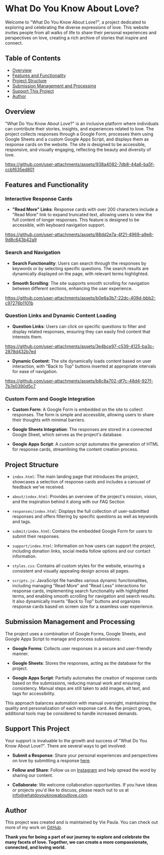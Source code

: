 # What Do You Know About Love?

Welcome to "What Do You Know About Love?", a project dedicated to exploring and celebrating the diverse expressions of love. This website invites people from all walks of life to share their personal experiences and perspectives on love, creating a rich archive of stories that inspire and connect.

## Table of Contents
- [Overview](#overview)
- [Features and Functionality](#features-and-functionality)
- [Project Structure](#project-structure)
- [Submission Management and Processing](#submission-management-and-processing)
- [Support This Project](#support-this-project)
- [Author](#author)

## Overview

"What Do You Know About Love?" is an inclusive platform where individuals can contribute their stories, insights, and experiences related to love. The project collects responses through a Google Form, processes them using Google Sheets and a custom Google Apps Script, and displays them as response cards on the website. The site is designed to be accessible, responsive, and visually engaging, reflecting the beauty and diversity of love.


https://github.com/user-attachments/assets/938a4082-7db8-44a6-ba5f-ccbf635ed801


## Features and Functionality

### Interactive Response Cards

- **"Read More" Links**: Response cards with over 200 characters include a "Read More" link to expand truncated text, allowing users to view the full content of longer responses. This feature is designed to be accessible, with keyboard navigation support.


https://github.com/user-attachments/assets/88dd2e7a-4f21-4969-a9e8-9d8c643b42a9


  
### Search and Navigation

- **Search Functionality**: Users can search through the responses by keywords or by selecting specific questions. The search results are dynamically displayed on the page, with relevant terms highlighted.

- **Smooth Scrolling**: The site supports smooth scrolling for navigation between different sections, enhancing the user experience.



https://github.com/user-attachments/assets/b0e6a3b7-22dc-409d-bbb2-c97276b1101b



### Question Links and Dynamic Content Loading

- **Question Links**: Users can click on specific questions to filter and display related responses, ensuring they can easily find content that interests them.

  

https://github.com/user-attachments/assets/3e4bce97-c539-4125-ba3c-2878d432b7ed



- **Dynamic Content**: The site dynamically loads content based on user interaction, with "Back to Top" buttons inserted at appropriate intervals for ease of navigation.



https://github.com/user-attachments/assets/b8c8a702-df7c-48d4-927f-7b7e0390d5c7



### Custom Form and Google Integration

- **Custom Form**: A Google Form is embedded on the site to collect responses. The form is simple and accessible, allowing users to share their thoughts with minimal barriers.

- **Google Sheets Integration**: The responses are stored in a connected Google Sheet, which serves as the project's database.

- **Google Apps Script**: A custom script automates the generation of HTML for response cards, streamlining the content creation process.

## Project Structure

- `index.html`: The main landing page that introduces the project, showcases a selection of response cards and includes a carousel of feedback we've received.

- `about/index.html`: Provides an overview of the project's mission, vision, and the inspiration behind it along with our FAQ Section

- `responses/index.html`: Displays the full collection of user-submitted responses and offers filtering by specific questions as well as keywords and tags.

- `submit/index.html`: Contains the embedded Google Form for users to submit their responses.

- `support/index.html`: Information on how users can support the project, including donation links, social media follow options and our contact information.

- `styles.css`: Contains all custom styles for the website, ensuring a consistent and visually appealing design across all pages. 

- `scripts.js`: JavaScript file handles various dynamic functionalities, including managing "Read More" and "Read Less" interactions for response cards, implementing search functionality with highlighted terms, and enabling smooth scrolling for navigation and search results. It also dynamically inserts "Back to Top" buttons and organizes response cards based on screen size for a seamless user experience.

## Submission Management and Processing

The project uses a combination of Google Forms, Google Sheets, and Google Apps Script to manage and process submissions:

- **Google Forms**: Collects user responses in a secure and user-friendly manner.

- **Google Sheets**: Stores the responses, acting as the database for the project.

- **Google Apps Script**: Partially automates the creation of response cards based on the submissions, reducing manual work and ensuring consistency. Manual steps are still taken to add images, alt text, and tags for accessibility.

This approach balances automation with manual oversight, maintaining the quality and personalization of each response card. As the project grows, additional tools may be considered to handle increased demands.

## Support This Project

Your support is invaluable to the growth and success of "What Do You Know About Love?". There are several ways to get involved:

- **Submit a Response**: Share your personal experiences and perspectives on love by submitting a response [here](https://whatdoyouknowaboutlove.com/submit).

- **Follow and Share**: Follow us on [Instagram](https://instagram.com/whatdoyouknowaboutlove) and help spread the word by sharing our content.

- **Collaborate**: We welcome collaboration opportunities. If you have ideas or projects you'd like to discuss, please reach out to us at [info@whatdoyouknowaboutlove.com](mailto:info@whatdoyouknowaboutlove.com).

## Author

This project was created and is maintained by Vie Paula. You can check out more of my work on [GitHub](https://github.com/ThatsVie).


**Thank you for being a part of our journey to explore and celebrate the many facets of love. Together, we can create a more compassionate, connected, and loving world.**
